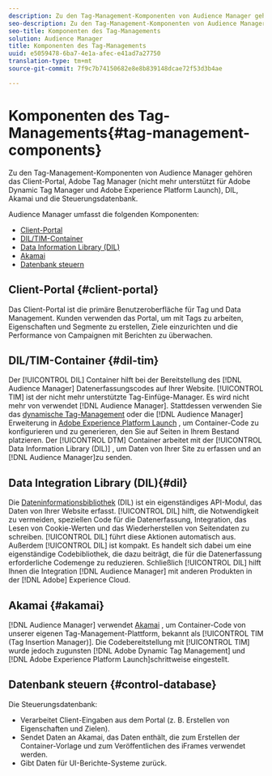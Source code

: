 ```yaml
---
description: Zu den Tag-Management-Komponenten von Audience Manager gehören das Client-Portal, Adobe Tag Manager (nicht mehr unterstützt für Adobe Dynamic Tag Manager und Adobe Experience Platform Launch), DIL, Akamai und die Steuerungsdatenbank.
seo-description: Zu den Tag-Management-Komponenten von Audience Manager gehören das Client-Portal, Adobe Tag Manager (nicht mehr unterstützt für Adobe Dynamic Tag Manager und Adobe Experience Platform Launch), DIL, Akamai und die Steuerungsdatenbank.
seo-title: Komponenten des Tag-Managements
solution: Audience Manager
title: Komponenten des Tag-Managements
uuid: e5059478-6ba7-4e1a-afec-e41ad7a27750
translation-type: tm+mt
source-git-commit: 7f9c7b74150682e8e8b839148dcae72f53d3b4ae

---
```



# Komponenten des Tag-Managements{#tag-management-components}

Zu den Tag-Management-Komponenten von Audience Manager gehören das Client-Portal, Adobe Tag Manager (nicht mehr unterstützt für Adobe Dynamic Tag Manager und Adobe Experience Platform Launch), DIL, Akamai und die Steuerungsdatenbank.

<!-- 

c_comptag.xml

 -->

Audience Manager umfasst die folgenden Komponenten:

* [Client-Portal](../../reference/system-components/components-tag-management.md#client-portal)
* [DIL/TIM-Container](../../reference/system-components/components-tag-management.md#dil-tim)
* [Data Information Library (DIL)](../../reference/system-components/components-tag-management.md#dil)
* [Akamai](../../reference/system-components/components-tag-management.md#akamai)
* [Datenbank steuern](../../reference/system-components/components-tag-management.md#control-database)

## Client-Portal {#client-portal}

Das Client-Portal ist die primäre Benutzeroberfläche für Tag und Data Management. Kunden verwenden das Portal, um mit Tags zu arbeiten, Eigenschaften und Segmente zu erstellen, Ziele einzurichten und die Performance von Campaignen mit Berichten zu überwachen.

## DIL/TIM-Container {#dil-tim}

Der [!UICONTROL DIL] Container hilft bei der Bereitstellung des [!DNL Audience Manager] Datenerfassungscodes auf Ihrer Website. [!UICONTROL TIM] ist der nicht mehr unterstützte Tag-Einfüge-Manager. Es wird nicht mehr von verwendet [!DNL Audience Manager]. Stattdessen verwenden Sie das [dynamische Tag-Management](https://marketing.adobe.com/resources/help/en_US/dtm/) oder die [!DNL Audience Manager] Erweiterung in [Adobe Experience Platform Launch](https://docs.adobelaunch.com/extension-reference/web/adobe-audience-manager-extension) , um Container-Code zu konfigurieren und zu generieren, den Sie auf Seiten in Ihrem Bestand platzieren. Der [!UICONTROL DTM] Container arbeitet mit der [!UICONTROL Data Information Library (DIL)] , um Daten von Ihrer Site zu erfassen und an [!DNL Audience Manager]zu senden.

## Data Integration Library (DIL){#dil} 

Die [Dateninformationsbibliothek](../../dil/dil-overview.md) (DIL) ist ein eigenständiges API-Modul, das Daten von Ihrer Website erfasst. [!UICONTROL DIL] hilft, die Notwendigkeit zu vermeiden, speziellen Code für die Datenerfassung, Integration, das Lesen von Cookie-Werten und das Wiederherstellen von Seitendaten zu schreiben. [!UICONTROL DIL] führt diese Aktionen automatisch aus. Außerdem [!UICONTROL DIL] ist kompakt. Es handelt sich dabei um eine eigenständige Codebibliothek, die dazu beiträgt, die für die Datenerfassung erforderliche Codemenge zu reduzieren. Schließlich [!UICONTROL DIL] hilft Ihnen die Integration [!DNL Audience Manager] mit anderen Produkten in der [!DNL Adobe] Experience Cloud.

## Akamai {#akamai}

[!DNL Audience Manager] verwendet [Akamai](https://www.akamai.com/html/about/index.html) , um Container-Code von unserer eigenen Tag-Management-Plattform, bekannt als [!UICONTROL TIM (Tag Insertion Manager)]. Die Codebereitstellung mit [!UICONTROL TIM] wurde jedoch zugunsten [!DNL Adobe Dynamic Tag Management] und [!DNL Adobe Experience Platform Launch]schrittweise eingestellt.

## Datenbank steuern {#control-database}

Die Steuerungsdatenbank:

* Verarbeitet Client-Eingaben aus dem Portal (z. B. Erstellen von Eigenschaften und Zielen).
* Sendet Daten an Akamai, das Daten enthält, die zum Erstellen der Container-Vorlage und zum Veröffentlichen des iFrames verwendet werden.
* Gibt Daten für UI-Berichte-Systeme zurück.

